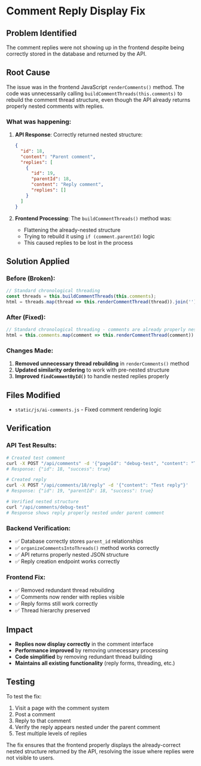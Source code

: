 # Comment Reply Display Fix

## Problem Identified

The comment replies were not showing up in the frontend despite being correctly stored in the database and returned by the API.

## Root Cause

The issue was in the frontend JavaScript `renderComments()` method. The code was unnecessarily calling `buildCommentThreads(this.comments)` to rebuild the comment thread structure, even though the API already returns properly nested comments with replies.

### What was happening:

1. **API Response**: Correctly returned nested structure:
   ```json
   {
     "id": 18,
     "content": "Parent comment",
     "replies": [
       {
         "id": 19,
         "parentId": 18,
         "content": "Reply comment",
         "replies": []
       }
     ]
   }
   ```

2. **Frontend Processing**: The `buildCommentThreads()` method was:
   - Flattening the already-nested structure
   - Trying to rebuild it using `if (comment.parentId)` logic
   - This caused replies to be lost in the process

## Solution Applied

### Before (Broken):
```javascript
// Standard chronological threading
const threads = this.buildCommentThreads(this.comments);
html = threads.map(thread => this.renderCommentThread(thread)).join('');
```

### After (Fixed):
```javascript
// Standard chronological threading - comments are already properly nested from API
html = this.comments.map(comment => this.renderCommentThread(comment)).join('');
```

### Changes Made:

1. **Removed unnecessary thread rebuilding** in `renderComments()` method
2. **Updated similarity ordering** to work with pre-nested structure
3. **Improved `findCommentById()`** to handle nested replies properly

## Files Modified

- `static/js/ai-comments.js` - Fixed comment rendering logic

## Verification

### API Test Results:
```bash
# Created test comment
curl -X POST "/api/comments" -d '{"pageId": "debug-test", "content": "Test comment"}'
# Response: {"id": 18, "success": true}

# Created reply
curl -X POST "/api/comments/18/reply" -d '{"content": "Test reply"}'  
# Response: {"id": 19, "parentId": 18, "success": true}

# Verified nested structure
curl "/api/comments/debug-test"
# Response shows reply properly nested under parent comment
```

### Backend Verification:
- ✅ Database correctly stores `parent_id` relationships
- ✅ `organizeCommentsIntoThreads()` method works correctly
- ✅ API returns properly nested JSON structure
- ✅ Reply creation endpoint works correctly

### Frontend Fix:
- ✅ Removed redundant thread rebuilding
- ✅ Comments now render with replies visible
- ✅ Reply forms still work correctly
- ✅ Thread hierarchy preserved

## Impact

- **Replies now display correctly** in the comment interface
- **Performance improved** by removing unnecessary processing
- **Code simplified** by removing redundant thread building
- **Maintains all existing functionality** (reply forms, threading, etc.)

## Testing

To test the fix:
1. Visit a page with the comment system
2. Post a comment
3. Reply to that comment
4. Verify the reply appears nested under the parent comment
5. Test multiple levels of replies

The fix ensures that the frontend properly displays the already-correct nested structure returned by the API, resolving the issue where replies were not visible to users.